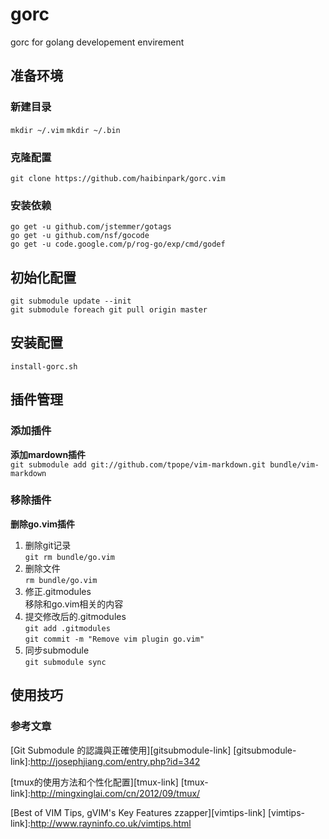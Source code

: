 gorc
=======

gorc for golang developement envirement

## 准备环境  

### 新建目录
`mkdir ~/.vim`
`mkdir ~/.bin`

### 克隆配置
`git clone https://github.com/haibinpark/gorc.vim`  

### 安装依赖
`go get -u github.com/jstemmer/gotags`  
`go get -u github.com/nsf/gocode`  
`go get -u code.google.com/p/rog-go/exp/cmd/godef`

## 初始化配置  

`git submodule update --init`  
`git submodule foreach git pull origin master`


## 安装配置 
`install-gorc.sh` 

## 插件管理 
### 添加插件  
**添加mardown插件**  
`git submodule add git://github.com/tpope/vim-markdown.git bundle/vim-markdown`
### 移除插件  
**删除go.vim插件**  
1. 删除git记录  
`git rm bundle/go.vim`  
2. 删除文件  
`rm bundle/go.vim`  
3. 修正.gitmodules  
移除和go.vim相关的内容  
4. 提交修改后的.gitmodules  
`git add .gitmodules`  
`git commit -m "Remove vim plugin go.vim"`    
5. 同步submodule  
`git submodule sync`  


## 使用技巧

### 参考文章
[Git Submodule 的認識與正確使用][gitsubmodule-link]
[gitsubmodule-link]:http://josephjiang.com/entry.php?id=342

[tmux的使用方法和个性化配置][tmux-link]
[tmux-link]:http://mingxinglai.com/cn/2012/09/tmux/

[Best of VIM Tips, gVIM's Key Features zzapper][vimtips-link]
[vimtips-link]:http://www.rayninfo.co.uk/vimtips.html
